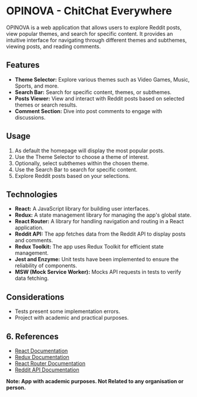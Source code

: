 # OPINOVA - ChitChat Everywhere
OPINOVA is a web application that allows users to explore Reddit posts, view popular themes, and search for specific content. It provides an intuitive interface for navigating through different themes and subthemes, viewing posts, and reading comments.

## Features

- **Theme Selector:** Explore various themes such as Video Games, Music, Sports, and more.
- **Search Bar:** Search for specific content, themes, or subthemes.
- **Posts Viewer:** View and interact with Reddit posts based on selected themes or search results.
- **Comment Section:** Dive into post comments to engage with discussions.

## Usage
1. As default the homepage will display the most popular posts.
2. Use the Theme Selector to choose a theme of interest.
3. Optionally, select subthemes within the chosen theme.
4. Use the Search Bar to search for specific content.
5. Explore Reddit posts based on your selections.

## Technologies
- **React:** A JavaScript library for building user interfaces.
- **Redux:** A state management library for managing the app's global state.
- **React Router:** A library for handling navigation and routing in a React application.
- **Reddit API:** The app fetches data from the Reddit API to display posts and comments.
- **Redux Toolkit:** The app uses Redux Toolkit for efficient state management.
- **Jest and Enzyme:** Unit tests have been implemented to ensure the reliability of components.
- **MSW (Mock Service Worker):** Mocks API requests in tests to verify data fetching.

## Considerations
- Tests present some implementation errors.
- Project with academic and practical purposes.

## 6. References

- [React Documentation](https://reactjs.org/)
- [Redux Documentation](https://redux.js.org/)
- [React Router Documentation](https://reactrouter.com/)
- [Reddit API Documentation](https://www.redditinc.com/api)

**Note: App with academic purposes. Not Related to any organisation or person.**